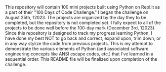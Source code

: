This repository will contain 100 mini projects built using Python on Repl.it as a part of their "100 Days of Code Challenge." I began the challenge on August 25th, 12023. The projects are organized by the day they to be completed, but the repository is not completed yet. I fully expect to all of the projects to be done well before the 100-day mark (December 3rd, 12023). Since this repository is designed to track my progress learning Python, I have done my best NOT to go back and correct, expand upon, trim down, or in any way stylize the code from previous projects. This is my attempt to demonstrate the various elements of Python (and associated software engineering concepts like ANSI escape codes, etc.) that I've learned in a sequential order. This README file will be finalized upon completion of the challenge.

